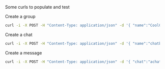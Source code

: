 Some curls to populate and test


Create a group

``` bash
curl -i -X POST -H "Content-Type: application/json" -d '{ "name":"CoolGroup" }' localhost:3000/api/groups
```


Create a chat

``` bash
curl -i -X POST -H "Content-Type: application/json" -d '{ "name":"chatbbbb", "group": "agroupid" }' localhost:3000/api/chats
```

Create a message

``` bash
curl -i -X POST -H "Content-Type: application/json" -d '{ "chat":"achatid", "message": "Ask me anything", "isOwnMessage": "false" }' localhost:3000/api/messages
```
